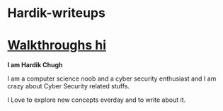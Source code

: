 # Hardik-writeups


# [Walkthroughs   ]()    [hi]()

**I am Hardik Chugh**

I am a computer science noob and a cyber security enthusiast and I am crazy about Cyber Security related stuffs.  
  
I Love to explore new concepts everday and to write about it.




